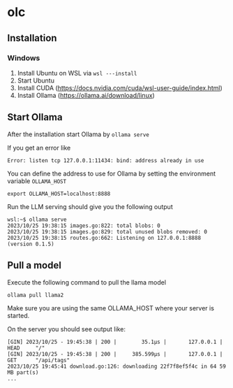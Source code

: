 # olc

## Installation

### Windows
1. Install Ubuntu on WSL via  `wsl ---install`
2. Start Ubuntu
3. Install CUDA (https://docs.nvidia.com/cuda/wsl-user-guide/index.html)
4. Install Ollama (https://ollama.ai/download/linux)

## Start Ollama

After the installation start Ollama by `ollama serve`

If you get an error like
```
Error: listen tcp 127.0.0.1:11434: bind: address already in use
```

You can define the address to use for Ollama by setting the environment variable `OLLAMA_HOST`
```
export OLLAMA_HOST=localhost:8888
```

Run the LLM serving should give you the following output
```
wsl:~$ ollama serve
2023/10/25 19:38:15 images.go:822: total blobs: 0
2023/10/25 19:38:15 images.go:829: total unused blobs removed: 0
2023/10/25 19:38:15 routes.go:662: Listening on 127.0.0.1:8888 (version 0.1.5)
```

## Pull a model
Execute the following command to pull the llama model
```
ollama pull llama2
```
Make sure you are using the same OLLAMA_HOST where your server is started.

On the server you should see output like:
```
[GIN] 2023/10/25 - 19:45:38 | 200 |        35.1µs |       127.0.0.1 | HEAD     "/"
[GIN] 2023/10/25 - 19:45:38 | 200 |     385.599µs |       127.0.0.1 | GET      "/api/tags"
2023/10/25 19:45:41 download.go:126: downloading 22f7f8ef5f4c in 64 59 MB part(s)
...
```
